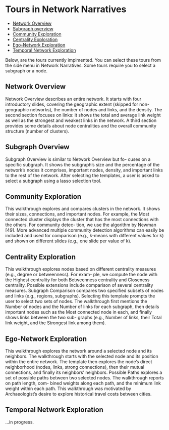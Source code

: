 # Tours in Network Narratives

* [Network Overview](#network-overview)
* [Subgraph overview](#subgraph-overview)
* [Community Exploration](#community-exploration)
* [Centrality Exploration](#centrality-exploration)
* [Ego-Network Exploration](#ego-network-exploration)
* [Temporal Network Exploration](#temporal-network-exploration)

Below, are the tours currently implmented. You can select these tours from the side menu in Network Narratives. Some tours require you to select a subgraph or a node. 


## Network Overview 
Network Overview describes an entire network. It starts
with four introductory slides, covering the geographic extent
(skipped for non-geographic networks), the number of nodes
and links, and the density. The second section focuses on links: it
shows the total and average link weight as well as the strongest and
weakest links in the network. A third section provides some details
about node centralities and the overall community structure (number of
clusters).

## Subgraph Overview 

Subgraph Overview is similar to Network Overview but fo-
cuses on a specific subgraph. It shows the subgraph’s size and
the percentage of the network’s nodes it comprises, important
nodes, density, and important links to the rest of the network. After
selecting the templates, a user is asked to select a subgraph using a
lasso selection tool.

## Community Exploration 

This walkthrough explores and compares clusters in
the network. It shows their sizes, connections, and important
nodes. For example, the Most connected cluster displays the cluster
that has the most connections with the others. For community detec-
tion, we use the algorithm by Newman [49]. More advanced multiple
community detection algorithms can easily be included and used for
comparison (e.g., k-means with different values for k) and shown on
different slides (e.g., one slide per value of k).

## Centrality Exploration 

This walkthrough explores nodes based on different
centrality measures (e.g., degree or betweenness). For exam-
ple, we compute the node with the Highest centrality for both
Betweenness centrality and Closeness centrality. Possible extensions
include comparison of several centrality measures.
Subgraph Comparison compares two specified subsets of
nodes and links (e.g., regions, subgraphs). Selecting this
template prompts the user to select two sets of nodes. The
walkthrough first mentions the Number of nodes and the Number of
links for each subgraph, then details important nodes such as the Most
connected node in each, and finally shows links between the two sub-
graphs (e.g., Number of links, their Total link weight, and the Strongest
link among them).

## Ego-Network Exploration

This walkthrough explores the network around a selected node
and its neighbors. The walkthrough starts with the selected
node and its position within the entire network. The template
then explores the node’s direct neighborhood (nodes, links, strong
connections), then their mutual connections, and finally its neighbors’
neighbors.
Possible Paths explores a set of possible paths between two
selected nodes. The walkthrough reports on path length, com-
bined weights along each path, and the minimum link weight
within each path. This walkthrough was motivated by Archaeologist’s
desire to explore historical travel costs between cities.

## Temporal Network Exploration

...in progress.
